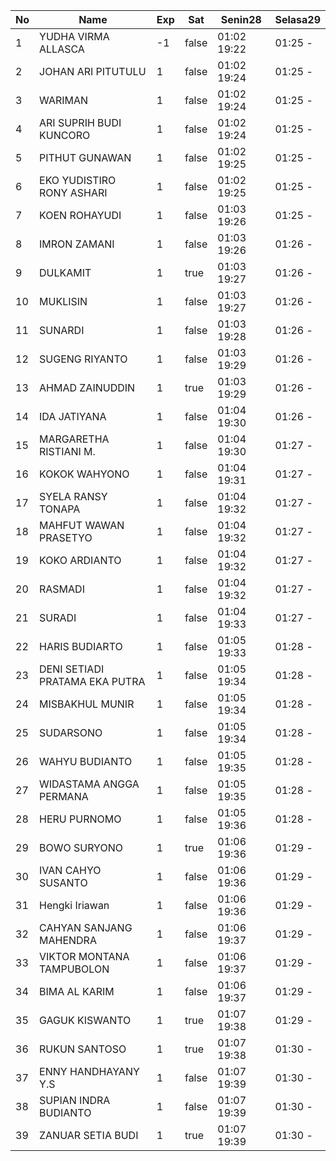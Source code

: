 | No | Name | Exp | Sat | Senin28 | Selasa29 |
|-----|-----|-----|-----|-----|-----|
| 1 | YUDHA VIRMA ALLASCA | -1 | false | 01:02 19:22 | 01:25 - |
| 2 | JOHAN ARI PITUTULU | 1 | false | 01:02 19:24 | 01:25 - |
| 3 | WARIMAN | 1 | false | 01:02 19:24 | 01:25 - |
| 4 | ARI SUPRIH BUDI KUNCORO | 1 | false | 01:02 19:24 | 01:25 - |
| 5 | PITHUT GUNAWAN | 1 | false | 01:02 19:25 | 01:25 - |
| 6 | EKO YUDISTIRO RONY ASHARI | 1 | false | 01:02 19:25 | 01:25 - |
| 7 | KOEN ROHAYUDI | 1 | false | 01:03 19:26 | 01:25 - |
| 8 | IMRON ZAMANI | 1 | false | 01:03 19:26 | 01:26 - |
| 9 | DULKAMIT | 1 | true | 01:03 19:27 | 01:26 - |
| 10 | MUKLISIN | 1 | false | 01:03 19:27 | 01:26 - |
| 11 | SUNARDI | 1 | false | 01:03 19:28 | 01:26 - |
| 12 | SUGENG RIYANTO | 1 | false | 01:03 19:29 | 01:26 - |
| 13 | AHMAD ZAINUDDIN | 1 | true | 01:03 19:29 | 01:26 - |
| 14 | IDA JATIYANA | 1 | false | 01:04 19:30 | 01:26 - |
| 15 | MARGARETHA RISTIANI M. | 1 | false | 01:04 19:30 | 01:27 - |
| 16 | KOKOK WAHYONO | 1 | false | 01:04 19:31 | 01:27 - |
| 17 | SYELA RANSY TONAPA | 1 | false | 01:04 19:32 | 01:27 - |
| 18 | MAHFUT WAWAN PRASETYO | 1 | false | 01:04 19:32 | 01:27 - |
| 19 | KOKO ARDIANTO | 1 | false | 01:04 19:32 | 01:27 - |
| 20 | RASMADI | 1 | false | 01:04 19:32 | 01:27 - |
| 21 | SURADI | 1 | false | 01:04 19:33 | 01:27 - |
| 22 | HARIS BUDIARTO | 1 | false | 01:05 19:33 | 01:28 - |
| 23 | DENI SETIADI PRATAMA EKA PUTRA | 1 | false | 01:05 19:34 | 01:28 - |
| 24 | MISBAKHUL MUNIR | 1 | false | 01:05 19:34 | 01:28 - |
| 25 | SUDARSONO | 1 | false | 01:05 19:34 | 01:28 - |
| 26 | WAHYU BUDIANTO | 1 | false | 01:05 19:35 | 01:28 - |
| 27 | WIDASTAMA ANGGA PERMANA | 1 | false | 01:05 19:35 | 01:28 - |
| 28 | HERU PURNOMO | 1 | false | 01:05 19:36 | 01:28 - |
| 29 | BOWO SURYONO | 1 | true | 01:06 19:36 | 01:29 - |
| 30 | IVAN CAHYO SUSANTO | 1 | false | 01:06 19:36 | 01:29 - |
| 31 | Hengki Iriawan | 1 | false | 01:06 19:36 | 01:29 - |
| 32 | CAHYAN SANJANG MAHENDRA | 1 | false | 01:06 19:37 | 01:29 - |
| 33 | VIKTOR MONTANA TAMPUBOLON | 1 | false | 01:06 19:37 | 01:29 - |
| 34 | BIMA AL KARIM | 1 | false | 01:06 19:37 | 01:29 - |
| 35 | GAGUK KISWANTO | 1 | true | 01:07 19:38 | 01:29 - |
| 36 | RUKUN SANTOSO | 1 | true | 01:07 19:38 | 01:30 - |
| 37 | ENNY HANDHAYANY Y.S | 1 | false | 01:07 19:39 | 01:30 - |
| 38 | SUPIAN INDRA BUDIANTO | 1 | false | 01:07 19:39 | 01:30 - |
| 39 | ZANUAR SETIA BUDI | 1 | true | 01:07 19:39 | 01:30 - |
